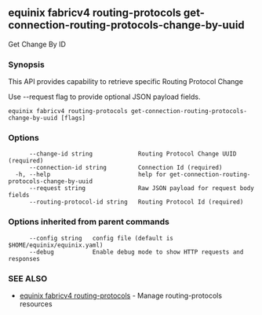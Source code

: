 ## equinix fabricv4 routing-protocols get-connection-routing-protocols-change-by-uuid

Get Change By ID

### Synopsis

This API provides capability to retrieve specific Routing Protocol Change

Use --request flag to provide optional JSON payload fields.

```
equinix fabricv4 routing-protocols get-connection-routing-protocols-change-by-uuid [flags]
```

### Options

```
      --change-id string             Routing Protocol Change UUID (required)
      --connection-id string         Connection Id (required)
  -h, --help                         help for get-connection-routing-protocols-change-by-uuid
      --request string               Raw JSON payload for request body fields
      --routing-protocol-id string   Routing Protocol Id (required)
```

### Options inherited from parent commands

```
      --config string   config file (default is $HOME/equinix/equinix.yaml)
      --debug           Enable debug mode to show HTTP requests and responses
```

### SEE ALSO

* [equinix fabricv4 routing-protocols](equinix_fabricv4_routing-protocols.md)	 - Manage routing-protocols resources

